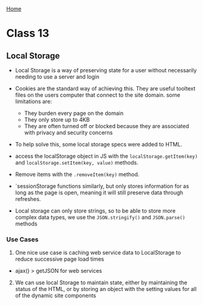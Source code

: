 [Home](../README.md)

# Class 13

## Local Storage

- Local Storage is a way of preserving state for a user without necessarily needing to use a server and login
- Cookies are the standard way of achieving this. They are useful tooltext files on the users computer that connect to the site domain. some limitations are:
  - They burden every page on the domain
  - They only store up to 4KB
  - They are often turned off or blocked because they are associated with privacy and security concerns

- To help solve this, some local storage specs were added to HTML.
- access the localStorage object in JS with the `localStorage.getItem(key)` and `localStorage.setItem(key, value)` methods.
- Remove items with the `.removeItem(key)` method.
- `sessionStorage functions similarly, but only stores information for as long as the page is open, meaning it will still preserve data through refreshes.
- Local storage can only store strings, so to be able to store more complex data types, we use the `JSON.stringify()` and `JSON.parse()` methods

### Use Cases

1. One nice use case is caching web service data to LocalStorage to reduce successive page load times
  - ajax() > getJSON for web services

2. We can use local Storage to maintain state, either by maintaining the status of the HTML, or by storing an object with the setting values for all of the dynamic site components
